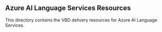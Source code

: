 
## Azure AI Language Services Resources

This directory contains the VBD delivery resources for Azure AI Language Services. 
